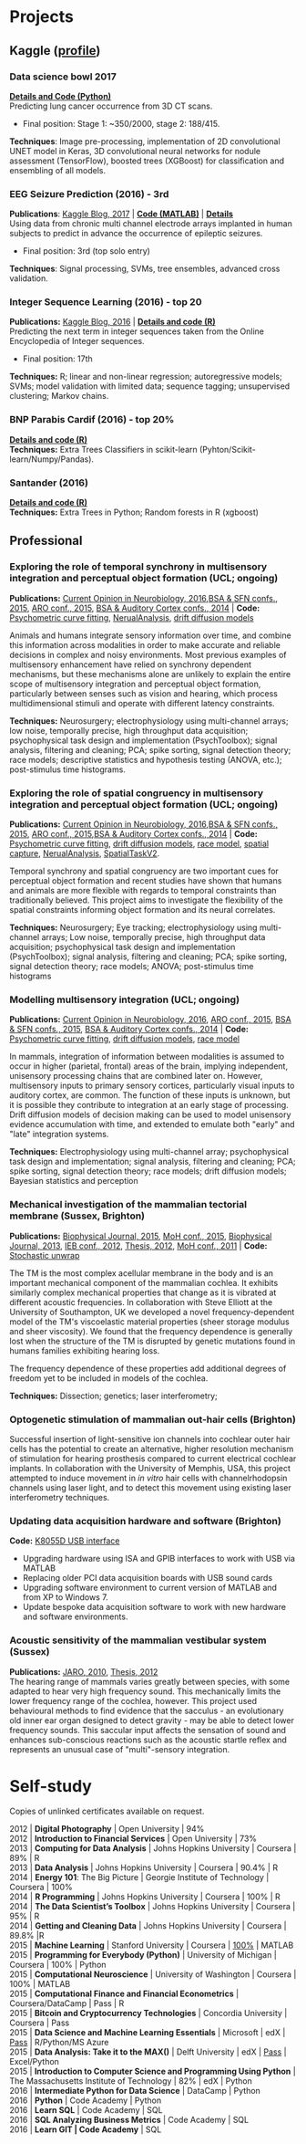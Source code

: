 # Projects

## Kaggle ([profile](https://www.kaggle.com/garethjns))

### Data science bowl 2017
[**Details and Code (Python)**](https://github.com/garethjns/Kaggle-DSB-2017)  
Predicting lung cancer occurrence from 3D CT scans.

 - Final position: Stage 1: ~350/2000, stage 2: 188/415.

**Techniques**: Image pre-processing, implementation of 2D convolutional UNET model in Keras, 3D convolutional neural networks for nodule assessment (TensorFlow), boosted trees (XGBoost) for classification and ensembling of all models.

### EEG Seizure Prediction (2016) - 3rd

**Publications**: [Kaggle Blog, 2017](http://blog.kaggle.com/2017/01/10/seizure-prediction-competition-3rd-place-winners-interview-gareth-jones/) | [**Code (MATLAB)**](https://github.com/garethjns/Kaggle-EEG) | 
**[Details](https://www.kaggle.com/c/melbourne-university-seizure-prediction/forums/t/26039/solutions)**  
Using data from chronic multi channel electrode arrays implanted in human subjects to predict in advance the occurrence of epileptic seizures.
 - Final position: 3rd (top solo entry)  

**Techniques**: Signal processing, SVMs, tree ensembles, advanced cross validation.

### Integer Sequence Learning (2016) - top 20
**Publications:** [Kaggle Blog, 2016](http://blog.kaggle.com/2016/11/21/integer-sequence-learning-competition-solution-write-up-team-1-618-gareth-jones-laurent-borderie/) | **[Details and code (R)](https://github.com/garethjns/Kaggle-IntegerSequenceLearning)**  
Predicting the next term in integer sequences taken from the Online Encyclopedia of Integer sequences.
- Final position: 17th  

**Techniques:** R; linear and non-linear regression; autoregressive models; SVMs; model validation with limited data; sequence tagging; unsupervised clustering; Markov chains.

### BNP Parabis Cardif (2016) - top 20%
**[Details and code (R)](https://github.com/garethjns/Kaggle-BNPPC)**  
**Techniques:** Extra Trees Classifiers in scikit-learn (Pyhton/Scikit-learn/Numpy/Pandas).

### Santander (2016)
**[Details and code (R)](https://github.com/garethjns/Kaggle-Santander)**  
**Techniques:** Extra Trees in Python; Random forests in R (xgboost)



## Professional

### Exploring the role of temporal synchrony in multisensory integration and perceptual object formation (UCL; ongoing)
**Publications:** [Current Opinion in Neurobiology, 2016](https://scholar.google.co.uk/citations?view_op=view_citation&hl=en&user=cU1sBXcAAAAJ&citation_for_view=cU1sBXcAAAAJ:3s1wT3WcHBgC),[BSA & SFN confs., 2015](https://scholar.google.co.uk/citations?view_op=view_citation&hl=en&user=cU1sBXcAAAAJ&citation_for_view=cU1sBXcAAAAJ:pqnbT2bcN3wC), [ARO conf., 2015](https://scholar.google.co.uk/citations?view_op=view_citation&hl=en&user=cU1sBXcAAAAJ&sortby=pubdate&citation_for_view=cU1sBXcAAAAJ:g5m5HwL7SMYC), [BSA & Auditory Cortex confs., 2014](https://scholar.google.co.uk/citations?view_op=view_citation&hl=en&user=cU1sBXcAAAAJ&citation_for_view=cU1sBXcAAAAJ:rO6llkc54NcC) | **Code:** [Psychometric curve fitting](https://github.com/garethjns/PsychometricCurveFitting), [NerualAnalysis](https://github.com/garethjns/NeuralAnalysis), [drift diffusion models](https://github.com/garethjns/DriftDiffusion)    
 
Animals and humans integrate sensory information over time, and combine this information across modalities in order to make accurate and reliable decisions in complex and noisy environments. 
Most previous examples of multisensory enhancement have relied on synchrony dependent mechanisms, but these mechanisms alone are unlikely to explain the entire scope of multisensory integration and perceptual object formation, particularly between senses such as vision and hearing, which process multidimensional stimuli and operate with different latency constraints. 

**Techniques:** Neurosurgery; electrophysiology using multi-channel arrays; low noise, temporally precise, high throughput data acquisition; psychophysical task design and implementation (PsychToolbox); signal analysis, filtering and cleaning; PCA; spike sorting, signal detection theory; race models; descriptive statistics and hypothesis testing (ANOVA, etc.); post-stimulus time histograms.

### Exploring the role of spatial congruency in multisensory integration and perceptual object formation (UCL; ongoing)
**Publications:** [Current Opinion in Neurobiology, 2016](https://scholar.google.co.uk/citations?view_op=view_citation&hl=en&user=cU1sBXcAAAAJ&citation_for_view=cU1sBXcAAAAJ:3s1wT3WcHBgC),[BSA & SFN confs., 2015](https://scholar.google.co.uk/citations?view_op=view_citation&hl=en&user=cU1sBXcAAAAJ&citation_for_view=cU1sBXcAAAAJ:pqnbT2bcN3wC), [ARO conf., 2015](https://scholar.google.co.uk/citations?view_op=view_citation&hl=en&user=cU1sBXcAAAAJ&sortby=pubdate&citation_for_view=cU1sBXcAAAAJ:g5m5HwL7SMYC),[BSA & Auditory Cortex confs., 2014](https://scholar.google.co.uk/citations?view_op=view_citation&hl=en&user=cU1sBXcAAAAJ&citation_for_view=cU1sBXcAAAAJ:rO6llkc54NcC) | **Code:** [Psychometric curve fitting](https://github.com/garethjns/PsychometricCurveFitting), [drift diffusion models](https://github.com/garethjns/DriftDiffusion), [race model](https://github.com/garethjns/RaceModel), [spatial capture](https://github.com/garethjns/SpatialCapture), [NerualAnalysis](https://github.com/garethjns/NeuralAnalysis), [SpatialTaskV2](https://github.com/garethjns/SpatialTaskV2).
 
Temporal synchrony and spatial congruency are two important cues for perceptual object formation and recent studies have shown that humans and animals are more flexible with regards to temporal constraints than traditionally believed. This project aims to investigate the flexibility of the spatial constraints informing object formation and its neural correlates.

**Techniques:** Neurosurgery; Eye tracking; electrophysiology using multi-channel arrays; Low noise, temporally precise, high throughput data acquisition; psychophysical task design and implementation (PsychToolbox); signal analysis, filtering and cleaning; PCA; spike sorting, signal detection theory; race models; ANOVA; post-stimulus time histograms
 
### Modelling multisensory integration (UCL; ongoing)
**Publications:** [Current Opinion in Neurobiology, 2016](https://scholar.google.co.uk/citations?view_op=view_citation&hl=en&user=cU1sBXcAAAAJ&citation_for_view=cU1sBXcAAAAJ:3s1wT3WcHBgC), [ARO conf., 2015](https://scholar.google.co.uk/citations?view_op=view_citation&hl=en&user=cU1sBXcAAAAJ&citation_for_view=cU1sBXcAAAAJ:g5m5HwL7SMYC), [BSA & SFN confs., 2015](https://scholar.google.co.uk/citations?view_op=view_citation&hl=en&user=cU1sBXcAAAAJ&citation_for_view=cU1sBXcAAAAJ:pqnbT2bcN3wC), [BSA & Auditory Cortex confs., 2014](https://scholar.google.co.uk/citations?view_op=view_citation&hl=en&user=cU1sBXcAAAAJ&citation_for_view=cU1sBXcAAAAJ:rO6llkc54NcC) | **Code:** [Psychometric curve fitting](https://github.com/garethjns/PsychometricCurveFitting), [drift diffusion models](https://github.com/garethjns/DriftDiffusion), [race model](https://github.com/garethjns/RaceModel)  

In mammals, integration of information between modalities is assumed to occur in higher (parietal, frontal) areas of the brain, implying independent, unisensory processing chains that are combined later on. However, multisensory inputs to primary sensory cortices, particularly visual inputs to auditory cortex, are common. The function of these inputs is unknown, but it is possible they contribute to integration at an early stage of processing. Drift diffusion models of decision making can be used to model unisensory evidence accumulation with time, and extended to emulate both "early" and "late" integration systems.

**Techniques:** Electrophysiology using multi-channel array; psychophysical task design and implementation; signal analysis, filtering and cleaning; PCA; spike sorting, signal detection theory; race models; drift diffusion models; Bayesian statistics and perception

### Mechanical investigation of the mammalian tectorial membrane (Sussex, Brighton)
**Publications:** [Biophysical Journal, 2015](https://scholar.google.co.uk/citations?view_op=view_citation&hl=en&user=cU1sBXcAAAAJ&sortby=pubdate&citation_for_view=cU1sBXcAAAAJ:M05iB0D1s5AC), [MoH conf., 2015](https://scholar.google.co.uk/citations?view_op=view_citation&hl=en&user=cU1sBXcAAAAJ&sortby=pubdate&citation_for_view=cU1sBXcAAAAJ:ZHo1McVdvXMC), [Biophysical Journal, 2013](https://scholar.google.co.uk/citations?view_op=view_citation&hl=en&user=cU1sBXcAAAAJ&sortby=pubdate&citation_for_view=cU1sBXcAAAAJ:UeHWp8X0CEIC), [IEB conf., 2012](https://scholar.google.co.uk/citations?view_op=view_citation&hl=en&user=cU1sBXcAAAAJ&sortby=pubdate&citation_for_view=cU1sBXcAAAAJ:qjMakFHDy7sC), [Thesis, 2012](https://scholar.google.co.uk/citations?view_op=view_citation&hl=en&user=cU1sBXcAAAAJ&sortby=pubdate&citation_for_view=cU1sBXcAAAAJ:d1gkVwhDpl0C), [MoH conf., 2011](https://scholar.google.co.uk/citations?view_op=view_citation&hl=en&user=cU1sBXcAAAAJ&sortby=pubdate&citation_for_view=cU1sBXcAAAAJ:u-x6o8ySG0sC) | **Code:** [Stochastic unwrap](https://github.com/garethjns/PhaseUnwrap)  
  
The TM is the most complex acellular membrane in the body and is an important mechanical component of the mammalian cochlea. It exhibits similarly complex mechanical properties that change as it is vibrated at different acoustic frequencies. In collaboration with Steve Elliott at the University of Southampton, UK we developed a novel frequency-dependent model of the TM's viscoelastic  material properties (sheer storage modulus and sheer viscosity). We found that the frequency dependence is generally lost when the structure of the TM is disrupted by genetic mutations found in humans families exhibiting hearing loss. 

The frequency dependence of these properties add additional degrees of freedom yet to be included in models of the cochlea.


**Techniques:** Dissection; genetics; laser interferometry; 

### Optogenetic stimulation of mammalian out-hair cells (Brighton)
Successful insertion of light-sensitive ion channels into cochlear outer hair cells has the potential to create an alternative, higher resolution mechanism of stimulation for hearing prosthesis compared to current electrical cochlear implants. In collaboration with the University of Memphis, USA, this project attempted to induce movement in *in vitro* hair cells with channelrhodopsin channels using laser light, and to detect this movement using existing laser interferometry techniques.


### Updating data acquisition hardware and software (Brighton)
**Code:** [K8055D USB interface](https://github.com/garethjns/K8055D-USB)  
 - Upgrading hardware using ISA and GPIB interfaces to work with USB via MATLAB
 - Replacing older PCI data acquisition boards with USB sound cards
 - Upgrading software environment to current version of MATLAB and from XP to Windows 7.
 - Update bespoke data acquisition software to work with new hardware and software environments.


### Acoustic sensitivity of the mammalian vestibular system (Sussex)
**Publications:** [JARO, 2010](https://scholar.google.co.uk/citations?view_op=view_citation&hl=en&user=cU1sBXcAAAAJ&sortby=pubdate&citation_for_view=cU1sBXcAAAAJ:u5HHmVD_uO8C), [Thesis, 2012](https://scholar.google.co.uk/citations?view_op=view_citation&hl=en&user=cU1sBXcAAAAJ&sortby=pubdate&citation_for_view=cU1sBXcAAAAJ:d1gkVwhDpl0C)  
The hearing range of mammals varies greatly between species, with some adapted to hear very high frequency sound. This mechanically limits the lower frequency range of the cochlea, however. This project used behavioural methods to find evidence that the sacculus - an evolutionary old inner ear organ designed to detect gravity - may be able to detect lower frequency sounds. This saccular input affects the sensation of sound and enhances sub-conscious reactions such as the acoustic startle reflex and represents an unusual case of "multi"-sensory integration. 




  
# Self-study

Copies of unlinked certificates available on request.

2012 | **Digital Photography** | Open University | 94%  
2012 | **Introduction to Financial Services** | Open University | 73%  
2013 | **Computing for Data Analysis** | Johns Hopkins University | Coursera | 89% | R  
2013 | **Data Analysis** | Johns Hopkins University | Coursera | 90.4% | R  
2014 | **Energy 101**: The Big Picture | Georgie Institute of Technology | Coursera | 100%  
2014 | **R Programming** | Johns Hopkins University | Coursera | 100% | R  
2014 | **The Data Scientist’s Toolbox** | Johns Hopkins University | Coursera | 95% | R  
2014 | **Getting and Cleaning Data** | Johns Hopkins University | Coursera | 89.8% |R  
2015 | **Machine Learning** | Stanford University | Coursera | [100%](https://www.coursera.org/account/accomplishments/certificate/SKX6VUNZB2LK) | MATLAB  
2015 | **Programming for Everybody (Python)** | University of Michigan | Coursera | 100% | Python  
2015 | **Computational Neuroscience** | University of Washington | Coursera | 100% | MATLAB  
2015 | **Computational Finance and Financial Econometrics** | Coursera/DataCamp | Pass | R  
2015 | **Bitcoin and Cryptocurrency Technologies** | Concordia University | Coursera | Pass  
2015 | **Data Science and Machine Learning Essentials** | Microsoft | edX | [Pass](https://courses.edx.org/certificates/3697af2bba9440c8a24e8ecf2494878b) | R/Python/MS Azure  
2015 | **Data Analysis: Take it to the MAX()** | Delft University | edX | [Pass](https://courses.edx.org/certificates/146713a23d244fdf800235d1ca7d072a) | Excel/Python   
2015 | **Introduction to Computer Science and Programming Using Python** | The Massachusetts Institute of Technology | 82% | edX | Python  
2016 | **Intermediate Python for Data Science** | DataCamp | Python  
2016 | **Python** | Code Academy | Python  
2016 | **Learn SQL** | Code Academy | SQL  
2016 | **SQL Analyzing Business Metrics** | Code Academy | SQL  
2016 | **Learn GIT | Code Academy** | SQL  
